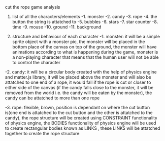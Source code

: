 cut the rope game analysis

1. list of all the characters/elements
  -1. monster
  -2. candy
  -3. rope
  -4. the button the string is attatched to
  -5. bubbles
  -6. stars
  -7. star counter
  -8. time
  -9. mouse 
  -10. ground
  -11. background

  2. structure and behaviour of each character 
-1. monster: it will be a simple sprite object with a monster pic, the monster
    will be placed in the bottom place of the canvas on top of the ground, the 
    monster will have animations according to what is happening during the game,
    monster is a non-playing character that means that the human user will not be 
    able to control the character


-2. candy: it will be a circular body created with the help of physics engine and matter.js library, it will be placed above the monster and will also be attatched to one end of a  rope, it would fall if the rope is cut or closer to either side of the canvas (if the candy falls close to the monster, it will be removed from the world i.e. the candy will be eaten by the monster), the candy can be attatched to more than one rope


-3. rope: flexible, brown, position is dependant on where the cut button is(one end is attatched to the cut button and the other is attatched to the candy), the rope structure will be created using CONSTRAINT functionality of physics engine, 
the BODIES functionality of physics engine will be used to create rectangular bodies known as LINKS , these LINKS will be attatched together to create the rope structure

